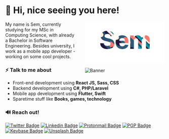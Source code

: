 # 👋 Hi, nice seeing you here! 

<a href="https://sems.dev"><img style="padding-left:5%;" align="right" width="50%" alt="Banner" src="https://raw.githubusercontent.com/sems/sems/master/assets/full_light%403x.png" /></a>

My name is Sem, currently studying for my MSc in Computing Science, with already a Bachelor in Software Engineering. Besides university, I work as a mobile app developer - working on some cool projects.

<a href="https://sems.dev"><img style="padding-left:5%;margin-top:2.5%;" align="right" width="50%" alt="Banner" src="https://github-readme-stats.vercel.app/api?username=sems&count_private=true&show_icons=true&line_height=30&hide_border=true&hide=contribs,stars"/></a>


### ⚡ Talk to me about
- Front-end development using **React JS, Sass, CSS**
- Backend development using **C#, PHP/Laravel**
- Mobile app development using **Flutter, Swift**
- Sparetime stuff like **Books, games, technology**

### 🔊 Reach out!

[![Twitter Badge](https://img.shields.io/badge/-@SemSpanhaak-1ca0f1?style=flat-square&labelColor=1ca0f1&logo=twitter&logoColor=white&link=https://twitter.com/SemSpanhaak)](https://twitter.com/semspanhaak) [![Linkedin Badge](https://img.shields.io/badge/-SemSpanhaak-blue?style=flat-square&logo=Linkedin&logoColor=white&link=https://www.linkedin.com/in/semspanhaak/)](https://www.linkedin.com/in/semspanhaak/) [![Protonmail Badge](https://img.shields.io/badge/-me@sems.dev-8B89CC?style=flat-square&logo=protonmail&logoColor=white&link=mailto:me@sems.dev)](mailto:me@sems.dev) [![PGP Badge](https://img.shields.io/keybase/pgp/semspanhaak?style=flat-square)](https://keybase.io/semspanhaak) [![Keybase Badge](https://img.shields.io/badge/-@semspanhaak-33A0FF?style=flat-square&logo=keybase&logoColor=white&link=https://keybase.io/semspanhaak)](https://keybase.io/SemSpanhaak) [![Unsplash Badge](https://img.shields.io/badge/-@semspam-000000?style=flat-square&logo=unsplash&logoColor=white&link=https://unsplash.com/@semspam)](https://unsplash.com/@semspam) 

